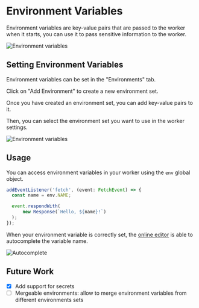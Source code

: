 # Environment Variables

Environment variables are key-value pairs that are passed to the worker when it starts, you can use it to pass sensitive information to the worker.


![Environment variables](/assets/images/environment-variables.png)

## Setting Environment Variables

Environment variables can be set in the "Environments" tab. 

Click on "Add Environment" to create a new environment set.

Once you have created an environment set, you can add key-value pairs to it.

Then, you can select the environment set you want to use in the worker settings.

![Environment variables](/assets/images/set-environment-variable.png)

## Usage

You can access environment variables in your worker using the `env` global object.

```typescript
addEventListener('fetch', (event: FetchEvent) => {
  const name = env.NAME;

  event.respondWith(
      new Response(`Hello, ${name}!`)
  );
});
```

When your environment variable is correctly set, the [online editor](/docs/online-editor) is able to autocomplete the variable name.

![Autocomplete](/assets/images/environment-completion.png)

## Future Work

- [x] Add support for secrets
- [ ] Mergeable environments: allow to merge environment variables from different environments sets
